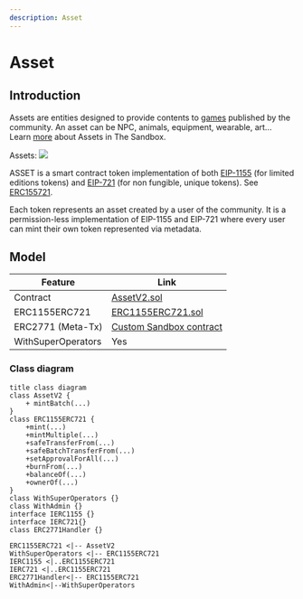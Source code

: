 ```yaml
---
description: Asset
---
```


# Asset

## Introduction

Assets are entities designed to provide contents to [games](https://sandboxgame.gitbook.io/the-sandbox/games/designing-and-publishing-games) published by the community.
An asset can be NPC, animals, equipment, wearable, art...
Learn [more](https://sandboxgame.gitbook.io/the-sandbox/assets/what-are-assets) about Assets in The Sandbox.

Assets:
![](https://miro.medium.com/max/1050/1*v6OhiceA3tFNXXdbcMXd0w.png)

ASSET is a smart contract token implementation of both [EIP-1155](https://eips.ethereum.org/EIPS/eip-1155) (for limited editions tokens) and [EIP-721](https://eips.ethereum.org/EIPS/eip-721) (for non fungible, unique tokens). See [ERC155721](../token/ERC1155721.md).

Each token represents an asset created by a user of the community. It is a permission-less implementation of EIP-1155 and EIP-721 where every user can mint their own token represented via metadata.

## Model

| Feature            | Link                                                                                                                                                    |
| ------------------ | ------------------------------------------------------------------------------------------------------------------------------------------------------- |
| Contract           | [AssetV2.sol](https://github.com/thesandboxgame/sandbox-smart-contracts/blob/master/src/solc_0.8/asset/AssetV2.sol)                                     |
| ERC1155ERC721      | [ERC1155ERC721.sol](https://github.com/thesandboxgame/sandbox-smart-contracts/blob/master/src/solc_0.8/asset/ERC1155ERC721.sol)                         |
| ERC2771 (Meta-Tx)  | [Custom Sandbox contract](https://github.com/thesandboxgame/sandbox-smart-contracts/blob/master/src/solc_0.8/common/BaseWithStorage/ERC2771Handler.sol) |
| WithSuperOperators | Yes                                                                                                                                                     |

### Class diagram

```plantuml
title class diagram
class AssetV2 {
    + mintBatch(...)
}
class ERC1155ERC721 {
    +mint(...)
    +mintMultiple(...)
    +safeTransferFrom(...)
    +safeBatchTransferFrom(...)
    +setApprovalForAll(...)
    +burnFrom(...)
    +balanceOf(...)
    +ownerOf(...)
}
class WithSuperOperators {}
class WithAdmin {}
interface IERC1155 {}
interface IERC721{}
class ERC2771Handler {}

ERC1155ERC721 <|-- AssetV2
WithSuperOperators <|-- ERC1155ERC721
IERC1155 <|..ERC1155ERC721
IERC721 <|..ERC1155ERC721
ERC2771Handler<|-- ERC1155ERC721
WithAdmin<|--WithSuperOperators
```
